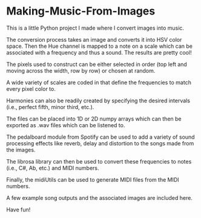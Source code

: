 # Making-Music-From-Images
This is a little Python project I made where I convert images into music. 

The conversion process takes an image and converts it into HSV color space. 
Then the Hue channel is mapped to a note on a scale which can be associated with a frequency and thus a sound. The results are pretty cool! 

The pixels used to construct can be either selected in order (top left and moving across the width, row by row) or chosen at random. 

A wide variety of scales are coded in that define the frequencies to match every pixel color to. 

Harmonies can also be readily created by specifying the desired intervals (i.e., perfect fifth, minor third, etc.).

The files can be placed into 1D or 2D numpy arrays which can then be exported as .wav files which can be listened to.

The pedalboard module from Spotify can be used to add a variety of sound processing effects like reverb, delay and distortion 
to the songs made from the images.

The librosa library can then be used to convert these frequencies to notes (i.e., C#, Ab, etc.) and MIDI numbers.

Finally, the midiUtils can be used to generate MIDI files from the MIDI numbers.

A few example song outputs and the associated images are included here.

Have fun!
